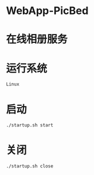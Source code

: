 # WebApp-PicBed
# 在线相册服务
# 运行系统
    Linux

# 启动
```shell
./startup.sh start
```
# 关闭
```shell
./startup.sh close
```
